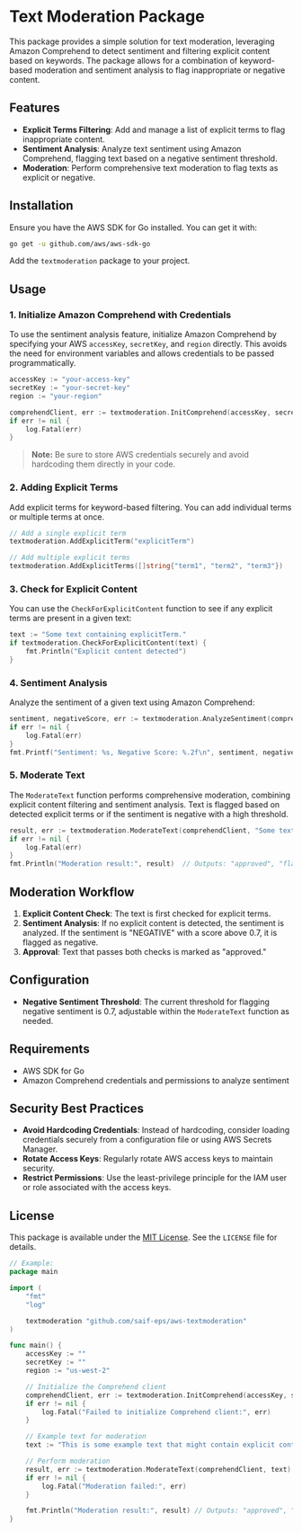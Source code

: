 # Text Moderation Package

This package provides a simple solution for text moderation, leveraging Amazon Comprehend to detect sentiment and filtering explicit content based on keywords. The package allows for a combination of keyword-based moderation and sentiment analysis to flag inappropriate or negative content.

## Features

- **Explicit Terms Filtering**: Add and manage a list of explicit terms to flag inappropriate content.
- **Sentiment Analysis**: Analyze text sentiment using Amazon Comprehend, flagging text based on a negative sentiment threshold.
- **Moderation**: Perform comprehensive text moderation to flag texts as explicit or negative.

## Installation

Ensure you have the AWS SDK for Go installed. You can get it with:

```bash
go get -u github.com/aws/aws-sdk-go
```

Add the `textmoderation` package to your project.

## Usage

### 1. Initialize Amazon Comprehend with Credentials

To use the sentiment analysis feature, initialize Amazon Comprehend by specifying your AWS `accessKey`, `secretKey`, and `region` directly. This avoids the need for environment variables and allows credentials to be passed programmatically.

```go
accessKey := "your-access-key"
secretKey := "your-secret-key"
region := "your-region"

comprehendClient, err := textmoderation.InitComprehend(accessKey, secretKey, region)
if err != nil {
    log.Fatal(err)
}
```

> **Note:** Be sure to store AWS credentials securely and avoid hardcoding them directly in your code.

### 2. Adding Explicit Terms

Add explicit terms for keyword-based filtering. You can add individual terms or multiple terms at once.

```go
// Add a single explicit term
textmoderation.AddExplicitTerm("explicitTerm")

// Add multiple explicit terms
textmoderation.AddExplicitTerms([]string{"term1", "term2", "term3"})
```

### 3. Check for Explicit Content

You can use the `CheckForExplicitContent` function to see if any explicit terms are present in a given text:

```go
text := "Some text containing explicitTerm."
if textmoderation.CheckForExplicitContent(text) {
    fmt.Println("Explicit content detected")
}
```

### 4. Sentiment Analysis

Analyze the sentiment of a given text using Amazon Comprehend:

```go
sentiment, negativeScore, err := textmoderation.AnalyzeSentiment(comprehendClient, "This is a sample text.")
if err != nil {
    log.Fatal(err)
}
fmt.Printf("Sentiment: %s, Negative Score: %.2f\n", sentiment, negativeScore)
```

### 5. Moderate Text

The `ModerateText` function performs comprehensive moderation, combining explicit content filtering and sentiment analysis. Text is flagged based on detected explicit terms or if the sentiment is negative with a high threshold.

```go
result, err := textmoderation.ModerateText(comprehendClient, "Some text to moderate.")
if err != nil {
    log.Fatal(err)
}
fmt.Println("Moderation result:", result)  // Outputs: "approved", "flagged-explicit", or "flagged-negative"
```

## Moderation Workflow

1. **Explicit Content Check**: The text is first checked for explicit terms.
2. **Sentiment Analysis**: If no explicit content is detected, the sentiment is analyzed. If the sentiment is "NEGATIVE" with a score above 0.7, it is flagged as negative.
3. **Approval**: Text that passes both checks is marked as "approved."

## Configuration

- **Negative Sentiment Threshold**: The current threshold for flagging negative sentiment is 0.7, adjustable within the `ModerateText` function as needed.

## Requirements

- AWS SDK for Go
- Amazon Comprehend credentials and permissions to analyze sentiment

## Security Best Practices

- **Avoid Hardcoding Credentials**: Instead of hardcoding, consider loading credentials securely from a configuration file or using AWS Secrets Manager.
- **Rotate Access Keys**: Regularly rotate AWS access keys to maintain security.
- **Restrict Permissions**: Use the least-privilege principle for the IAM user or role associated with the access keys.

## License

This package is available under the [MIT License](LICENSE). See the `LICENSE` file for details.


```go
// Example:
package main

import (
	"fmt"
	"log"

	textmoderation "github.com/saif-eps/aws-textmoderation"
)

func main() {
	accessKey := ""
	secretKey := ""
	region := "us-west-2"

	// Initialize the Comprehend client
	comprehendClient, err := textmoderation.InitComprehend(accessKey, secretKey, region)
	if err != nil {
		log.Fatal("Failed to initialize Comprehend client:", err)
	}

	// Example text for moderation
	text := "This is some example text that might contain explicit content or negative sentiment."

	// Perform moderation
	result, err := textmoderation.ModerateText(comprehendClient, text)
	if err != nil {
		log.Fatal("Moderation failed:", err)
	}

	fmt.Println("Moderation result:", result) // Outputs: "approved", "flagged-explicit", or "flagged-negative"
}      
```